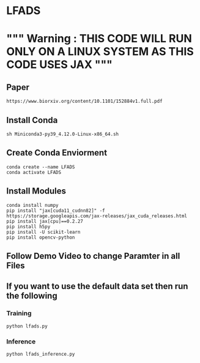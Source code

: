 # LFADS
# """ Warning : THIS CODE WILL RUN ONLY ON A LINUX SYSTEM AS THIS CODE USES JAX """ 
## Paper
```
https://www.biorxiv.org/content/10.1101/152884v1.full.pdf
```
## Install Conda 
```
sh Miniconda3-py39_4.12.0-Linux-x86_64.sh
```
## Create Conda Enviorment 
```
conda create --name LFADS
conda activate LFADS
```

## Install Modules 

```
conda install numpy 
pip install "jax[cuda11_cudnn82]" -f https://storage.googleapis.com/jax-releases/jax_cuda_releases.html
pip install jax[cpu]==0.2.27
pip install h5py
pip install -U scikit-learn
pip install opencv-python
```

## Follow Demo Video to change Paramter in all Files
## If you want to use the default data set then run the following 

### Training
```
python lfads.py
```
### Inference 
```
python lfads_inference.py
```
